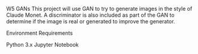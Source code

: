 W5 GANs
This project will use GAN to try to generate images in the style of Claude Monet. A discriminator is also included as part of the GAN to determine if the image is real or generated to improve the generator.

Environment Requirements

Python 3.x
Jupyter Notebook
